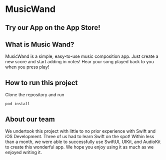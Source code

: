 # MusicWand

## Try our App on the App Store!

## What is Music Wand?
MusicWand is a simple, easy-to-use music composition app. Just create a new score and start adding in notes! Hear your song played back to you when you press play!

## How to run this project

Clone the repository and run
```
pod install
```

## About our team

We undertook this project with little to no prior experience with Swift and iOS Development. Three of us had to learn Swift on the spot! Within less than a month, we were able to successfully use SwiftUI, UIKit, and AudioKit to create this wonderful app. We hope you enjoy using it as much as we enjoyed writing it. 

